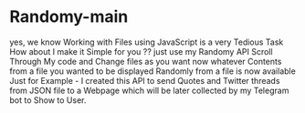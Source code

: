 # Randomy-main

yes, we know Working with Files using JavaScript is a very Tedious Task How about I make it Simple for you ?? just use my Randomy API Scroll Through My code and Change files as you want now whatever Contents from a file you wanted to be displayed Randomly from a file is now available Just for Example - I created this API to send Quotes and Twitter threads from JSON file to a Webpage which will be later collected by my Telegram bot to Show to User.
